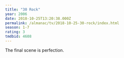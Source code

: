 ```yaml
---
title: "30 Rock"
year: 2006
date: 2018-10-25T13:20:38.000Z
permalink: /almanac/tv/2018-10-25-30-rock/index.html
season: 1-7
rating: 3
tmdbid: 4608
---
```


The final scene is perfection.